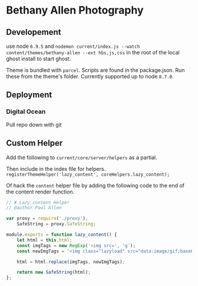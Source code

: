 # Bethany Allen Photography

## Developement
use node `6.9.5` and `nodemon current/index.js --watch content/themes/bethany-allen --ext hbs,js,css` in the root of the local ghost install to start ghost.

Theme is bundled with `parcel`. Scripts are found in the package.json. Run these from the theme's folder. Currently supported up to node `8.7.0`.

## Deployment

### Digital Ocean
Pull repo down with git

## Custom Helper
Add the following to `current/core/server/helpers` as a partial.

Then include in the index file for helpers.
`registerThemeHelper('lazy_content', coreHelpers.lazy_content);`

Of hack the `content` helper file by adding the following code to the end of the content render function.

``` js
// # Lazy_content Helper
// @author Paul Allen

var proxy = require('./proxy'),
    SafeString = proxy.SafeString;

module.exports = function lazy_content() {
    let html = this.html;
    const imgTags = new RegExp('<img src=', 'g');
    const newImgTags = '<img class="lazyload" src="data:image/gif;base64,R0lGODlhAQABAAAAACH5BAEKAAEALAAAAAABAAEAAAICTAEAOw==" data-src=';

    html = html.replace(imgTags, newImgTags);

    return new SafeString(html);
};
```
